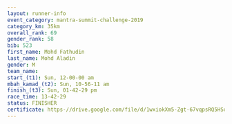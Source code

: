 ```yaml
---
layout: runner-info 
event_category: mantra-summit-challenge-2019 
category_km: 35km 
overall_rank: 69
gender_rank: 58
bib: 523
first_name: Mohd Fathudin
last_name: Mohd Aladin
gender: M
team_name: 
start_(t1): Sun, 12-00-00 am
mbah_kamad_(t2): Sun, 10-56-11 am
finish_(t3): Sun, 01-42-29 pm
race_time: 13-42-29
status: FINISHER
certificate: https-//drive.google.com/file/d/1wxiokXm5-Zgt-67vqpsRQ5HSqx-zTq6G/view?usp=sharing
---
```

